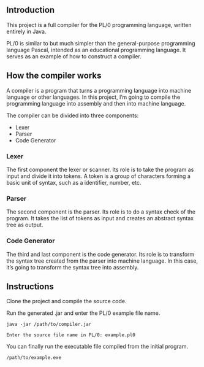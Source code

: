 ## Introduction

This project is a full compiler for the PL/0 programming language, written entirely in Java.

PL/0 is similar to but much simpler than the general-purpose programming language Pascal, intended as an educational programming language. It serves as an example of how to construct a compiler.


## How the compiler works

A compiler is a program that turns a programming language into machine language or other languages. In this project, I’m going to compile the programming language into assembly and then into machine language.

The compiler can be divided into three components:

- Lexer
- Parser
- Code Generator

### Lexer
The first component the lexer or scanner. Its role is to take the program as input and divide it into tokens. A token is a  group of characters forming a basic unit of syntax, such as a identifier, number, etc.

### Parser
The second component is the parser. Its role is to do a syntax check of the program. It takes the list of tokens as input and creates an abstract syntax tree as output.

### Code Generator
The third and last component is the code generator. Its role is to transform the syntax tree created from the parser into machine language. In this case, it’s going to transform the syntax tree into assembly.


## Instructions

Clone the project and compile the source code.

Run the generated .jar and enter the PL/0 example file name.

```
java -jar /path/to/compiler.jar
```

```
Enter the source file name in PL/0: example.pl0
```

You can finally run the executable file compiled from the initial program.

```
/path/to/example.exe
```


